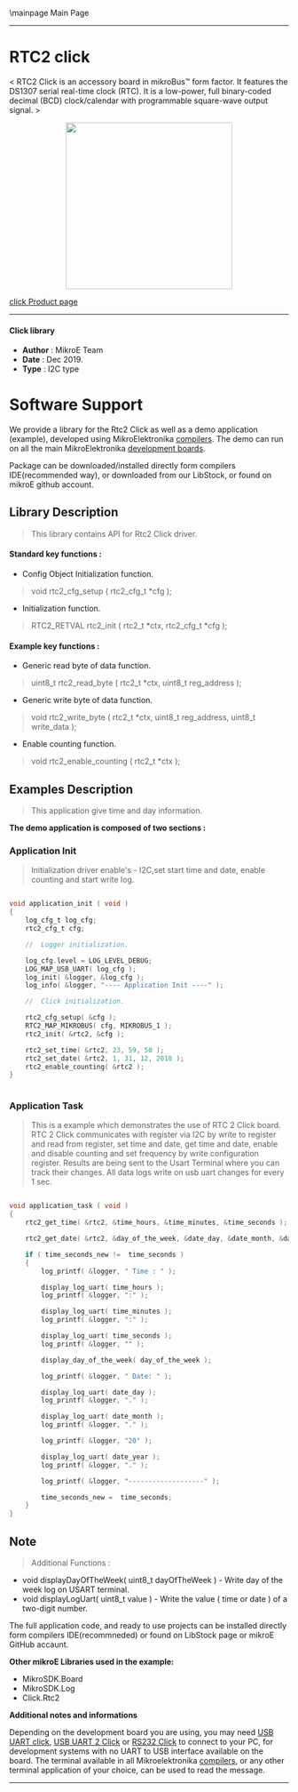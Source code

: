\mainpage Main Page
 
 

---
# RTC2 click

< RTC2 Click is an accessory board in mikroBus™ form factor. It features the DS1307 serial real-time clock (RTC). It is a low-power, full binary-coded decimal (BCD) clock/calendar with programmable square-wave output signal. >

<p align="center">
  <img src="https://download.mikroe.com/images/click_for_ide/rtc2_click.png" height=300px>
</p>


[click Product page](https://www.mikroe.com/rtc-2-click)

---


#### Click library 

- **Author**        : MikroE Team
- **Date**          : Dec 2019.
- **Type**          : I2C type


# Software Support

We provide a library for the Rtc2 Click 
as well as a demo application (example), developed using MikroElektronika 
[compilers](https://shop.mikroe.com/compilers). 
The demo can run on all the main MikroElektronika [development boards](https://shop.mikroe.com/development-boards).

Package can be downloaded/installed directly form compilers IDE(recommended way), or downloaded from our LibStock, or found on mikroE github account. 

## Library Description

> This library contains API for Rtc2 Click driver.

#### Standard key functions :

- Config Object Initialization function.
> void rtc2_cfg_setup ( rtc2_cfg_t *cfg ); 
 
- Initialization function.
> RTC2_RETVAL rtc2_init ( rtc2_t *ctx, rtc2_cfg_t *cfg );

#### Example key functions :

- Generic read byte of data function.
> uint8_t rtc2_read_byte ( rtc2_t *ctx, uint8_t reg_address );
 
- Generic write byte of data function.
> void rtc2_write_byte ( rtc2_t *ctx, uint8_t reg_address, uint8_t write_data );

- Enable counting function.
> void rtc2_enable_counting ( rtc2_t *ctx );

## Examples Description

> This application give time and day information. 

**The demo application is composed of two sections :**

### Application Init 

> Initialization driver enable's - I2C,set start time and date, enable counting and start write log.

```c

void application_init ( void )
{
    log_cfg_t log_cfg;
    rtc2_cfg_t cfg;

    //  Logger initialization.

    log_cfg.level = LOG_LEVEL_DEBUG;
    LOG_MAP_USB_UART( log_cfg );
    log_init( &logger, &log_cfg );
    log_info( &logger, "---- Application Init ----" );

    //  Click initialization.

    rtc2_cfg_setup( &cfg );
    RTC2_MAP_MIKROBUS( cfg, MIKROBUS_1 );
    rtc2_init( &rtc2, &cfg );

    rtc2_set_time( &rtc2, 23, 59, 50 );
    rtc2_set_date( &rtc2, 1, 31, 12, 2018 );
    rtc2_enable_counting( &rtc2 );
}
  
```

### Application Task

> This is a example which demonstrates the use of RTC 2 Click board.
    RTC 2 Click communicates with register via I2C by write to register and read from register,
    set time and date, get time and date, enable and disable counting
    and set frequency by write configuration register.
    Results are being sent to the Usart Terminal where you can track their changes.
    All data logs write on usb uart changes for every 1 sec.

```c

void application_task ( void )
{
    rtc2_get_time( &rtc2, &time_hours, &time_minutes, &time_seconds );

    rtc2_get_date( &rtc2, &day_of_the_week, &date_day, &date_month, &date_year );

    if ( time_seconds_new !=  time_seconds )
    {
        log_printf( &logger, " Time : " );

        display_log_uart( time_hours );
        log_printf( &logger, ":" );

        display_log_uart( time_minutes );
        log_printf( &logger, ":" );

        display_log_uart( time_seconds );
        log_printf( &logger, "" );

        display_day_of_the_week( day_of_the_week );

        log_printf( &logger, " Date: " );

        display_log_uart( date_day );
        log_printf( &logger, "." );

        display_log_uart( date_month );
        log_printf( &logger, "." );

        log_printf( &logger, "20" );

        display_log_uart( date_year );
        log_printf( &logger, "." );

        log_printf( &logger, "-------------------" );

        time_seconds_new =  time_seconds;
    }
}  

```

## Note

> Additional Functions :

 - void displayDayOfTheWeek( uint8_t dayOfTheWeek ) - Write day of the week log on USART terminal.
 - void displayLogUart( uint8_t value ) - Write the value ( time or date ) of a two-digit number.

The full application code, and ready to use projects can be  installed directly form compilers IDE(recommneded) or found on LibStock page or mikroE GitHub accaunt.

**Other mikroE Libraries used in the example:** 

- MikroSDK.Board
- MikroSDK.Log
- Click.Rtc2

**Additional notes and informations**

Depending on the development board you are using, you may need 
[USB UART click](https://shop.mikroe.com/usb-uart-click), 
[USB UART 2 Click](https://shop.mikroe.com/usb-uart-2-click) or 
[RS232 Click](https://shop.mikroe.com/rs232-click) to connect to your PC, for 
development systems with no UART to USB interface available on the board. The 
terminal available in all Mikroelektronika 
[compilers](https://shop.mikroe.com/compilers), or any other terminal application 
of your choice, can be used to read the message.



---
